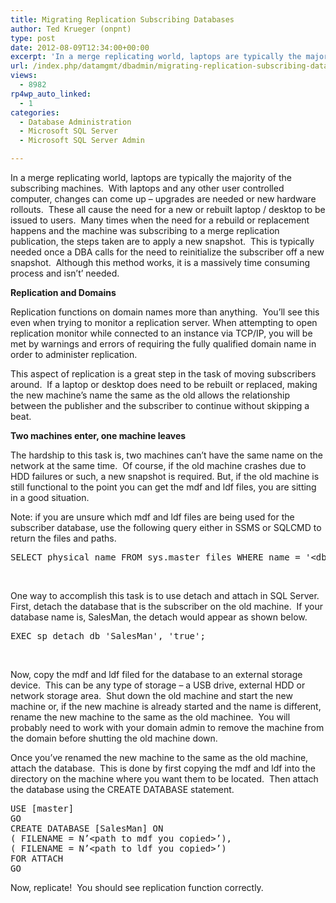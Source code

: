 ```yaml
---
title: Migrating Replication Subscribing Databases
author: Ted Krueger (onpnt)
type: post
date: 2012-08-09T12:34:00+00:00
excerpt: 'In a merge replicating world, laptops are typically the majority of the subscribing machines.  With laptops and any other user controlled computer, changes can come up - upgrades are needed or new hardware rollouts.  These all cause the need for a new o&hellip;'
url: /index.php/datamgmt/dbadmin/migrating-replication-subscribing-databases/
views:
  - 8982
rp4wp_auto_linked:
  - 1
categories:
  - Database Administration
  - Microsoft SQL Server
  - Microsoft SQL Server Admin

---
```

In a merge replicating world, laptops are typically the majority of the subscribing machines.  With laptops and any other user controlled computer, changes can come up &#8211; upgrades are needed or new hardware rollouts.  These all cause the need for a new or rebuilt laptop / desktop to be issued to users.  Many times when the need for a rebuild or replacement happens and the machine was subscribing to a merge replication publication, the steps taken are to apply a new snapshot.  This is typically needed once a DBA calls for the need to reinitialize the subscriber off a new snapshot.  Although this method works, it is a massively time consuming process and isn’t’ needed.

**Replication and Domains** 

Replication functions on domain names more than anything.  You’ll see this even when trying to monitor a replication server. When attempting to open replication monitor while connected to an instance via TCP/IP, you will be met by warnings and errors of requiring the fully qualified domain name in order to administer replication.

This aspect of replication is a great step in the task of moving subscribers around.  If a laptop or desktop does need to be rebuilt or replaced, making the new machine’s name the same as the old allows the relationship between the publisher and the subscriber to continue without skipping a beat.

**Two machines enter, one machine leaves**

The hardship to this task is, two machines can’t have the same name on the network at the same time.  Of course, if the old machine crashes due to HDD failures or such, a new snapshot is required. But, if the old machine is still functional to the point you can get the mdf and ldf files, you are sitting in a good situation.

Note: if you are unsure which mdf and ldf files are being used for the subscriber database, use the following query either in SSMS or SQLCMD to return the files and paths.

<pre>SELECT physical_name FROM sys.master_files WHERE name = '&lt;db name&gt;'</pre>

 

One way to accomplish this task is to use detach and attach in SQL Server.  First, detach the database that is the subscriber on the old machine.  If your database name is, SalesMan, the detach would appear as shown below.

<pre>EXEC sp_detach_db 'SalesMan', 'true';</pre>

 

Now, copy the mdf and ldf filed for the database to an external storage device.  This can be any type of storage &#8211; a USB drive, external HDD or network storage area.  Shut down the old machine and start the new machine or, if the new machine is already started and the name is different, rename the new machine to the same as the old machinee.  You will probably need to work with your domain admin to remove the machine from the domain before shutting the old machine down.

Once you’ve renamed the new machine to the same as the old machine, attach the database.  This is done by first copying the mdf and ldf into the directory on the machine where you want them to be located.  Then attach the database using the CREATE DATABASE statement.

<pre>USE [master]
GO
CREATE DATABASE [SalesMan] ON
( FILENAME = N’&lt;path to mdf you copied&gt;’),
( FILENAME = N’&lt;path to ldf you copied&gt;’)
FOR ATTACH
GO</pre>

Now, replicate!  You should see replication function correctly.